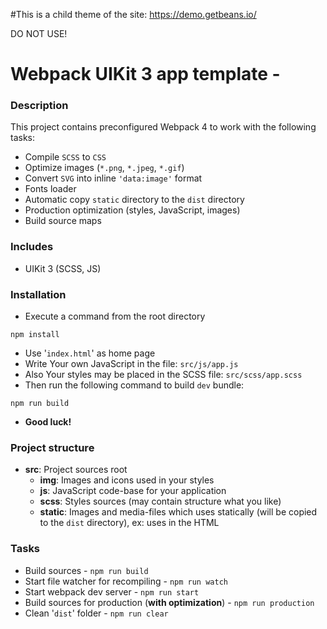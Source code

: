 #This is a child theme of the site: https://demo.getbeans.io/

DO NOT USE!




# Webpack UIKit 3 app template - 

### Description

This project contains preconfigured Webpack 4 to work with the following tasks:

- Compile `SCSS` to `CSS`
- Optimize images (`*.png`, `*.jpeg`, `*.gif`)
- Convert `SVG` into inline `'data:image'` format
- Fonts loader
- Automatic copy `static` directory to the `dist` directory
- Production optimization (styles, JavaScript, images)
- Build source maps

### Includes

- UIKit 3 (SCSS, JS)

### Installation

- Execute a command from the root directory
```
npm install
```
- Use '`index.html`' as home page
- Write Your own JavaScript in the file: `src/js/app.js`
- Also Your styles may be placed in the SCSS file: `src/scss/app.scss`
- Then run the following command to build `dev` bundle:
```
npm run build
``` 
- **Good luck!**

### Project structure

- **src**: Project sources root
    - **img**: Images and icons used in your styles
    - **js**: JavaScript code-base for your application
    - **scss**: Styles sources (may contain structure what you like)
    - **static**: Images and media-files which uses statically (will be copied to the `dist` directory), ex: uses in the HTML

### Tasks

- Build sources - ```npm run build```
- Start file watcher for recompiling - ```npm run watch```
- Start webpack dev server - ```npm run start```
- Build sources for production (**with optimization**) - ```npm run production```
- Clean '`dist`' folder - ```npm run clear```

